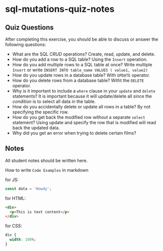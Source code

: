 # sql-mutations-quiz-notes

## Quiz Questions

After completing this exercise, you should be able to discuss or answer the following questions:

- What are the SQL _CRUD_ operations?
  Create, read, update, and delete.
- How do you add a row to a SQL table?
  Using the `Insert` operation.
- How do you add multiple rows to a SQL table at once?
  Write multiple `Insert` or write `INSERT INTO table_name VALUES ( value1, value2)`
- How do you update rows in a database table?
  With `UPDATE` operator.
- How do you delete rows from a database table?
  Witht the `DELETE` operator.
- Why is it important to include a `where` clause in your `update` and `delete` statements?
  It is important because it will update/delete all since the _condition_ is to select all data in the table.
- How do you accidentally delete or update all rows in a table?
  By not specifying the specific row.
- How do you get back the modified row without a separate `select` statement?
  Using update and specify the row that is modified will read back the updated data.
- Why did you get an error when trying to delete certain films?

## Notes

All student notes should be written here.

How to write `Code Examples` in markdown

for JS:

```javascript
const data = 'Howdy';
```

for HTML:

```html
<div>
  <p>This is text content</p>
</div>
```

for CSS:

```css
div {
  width: 100%;
}
```

